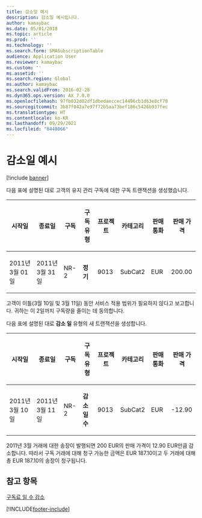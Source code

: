 ```yaml
---
title: 감소일 예시
description: 감소일 예시입니다.
author: kamaybac
ms.date: 05/01/2018
ms.topic: article
ms.prod: ''
ms.technology: ''
ms.search.form: SMASubscriptionTable
audience: Application User
ms.reviewer: kamaybac
ms.custom: ''
ms.assetid: ''
ms.search.region: Global
ms.author: kamaybac
ms.search.validFrom: 2016-02-28
ms.dyn365.ops.version: AX 7.0.0
ms.openlocfilehash: 97fb032d02df1dbedaeccec14496cb1d63e8cf70
ms.sourcegitcommit: 3b87f042a7e97f72b5aa73bef186c5426b937fec
ms.translationtype: HT
ms.contentlocale: ko-KR
ms.lasthandoff: 09/29/2021
ms.locfileid: "8448066"
---
```

# <a name="reduction-days-example"></a>감소일 예시

[!include [banner](../includes/banner.md)]

다음 표에 설명된 대로 고객의 유지 관리 구독에 대한 구독 트랜잭션을 생성했습니다.

<table>
<colgroup>
<col />
<col />
<col />
<col />
<col />
<col />
<col />
<col />
</colgroup>
<thead>
<tr class="header">
<th><p>시작일</p></th>
<th><p>종료일</p></th>
<th><p>구독</p></th>
<th><p>구독 유형</p></th>
<th><p>프로젝트 </p></th>
<th><p>카테고리</p></th>
<th><p>판매 통화</p></th>
<th><p>판매 가격</p></th>
</tr>
</thead>
<tbody>
<tr class="odd">
<td><p>2011년 3월 01일</p></td>
<td><p>2011년 3월 31일</p></td>
<td><p>NR-2</p></td>
<td><p><strong>정기</strong></p></td>
<td><p>9013</p></td>
<td><p>SubCat2</p></td>
<td><p>EUR</p></td>
<td><p>200.00</p></td>
</tr>
</tbody>
</table>

고객이 이틀(3월 10일 및 3월 11일) 동안 서비스 적용 범위가 필요하지 않다고 보고합니다. 귀하는 이 2일까지 구독량을 줄이는 데 동의합니다.

다음 표에 설명된 대로 **감소 일** 유형의 새 트랜잭션을 생성합니다.

<table>
<colgroup>
<col />
<col />
<col />
<col />
<col />
<col />
<col />
<col />
</colgroup>
<thead>
<tr class="header">
<th><p>시작일</p></th>
<th><p>종료일</p></th>
<th><p>구독</p></th>
<th><p>구독 유형</p></th>
<th><p>프로젝트 </p></th>
<th><p>카테고리</p></th>
<th><p>판매 통화</p></th>
<th><p>판매 가격</p></th>
</tr>
</thead>
<tbody>
<tr class="odd">
<td><p>2011년 3월 10일</p></td>
<td><p>2011년 3월 11일</p></td>
<td><p>NR-2</p></td>
<td><p><strong>감소일 수</strong></p></td>
<td><p>9013</p></td>
<td><p>SubCat2</p></td>
<td><p>EUR</p></td>
<td><p>-12.90</p></td>
</tr>
</tbody>
</table>

2011년 3월 거래에 대한 송장이 발행되면 200 EUR의 판매 가격이 12.90 EUR만큼 감소합니다. 따라서 구독 거래에 대해 청구 가능한 금액은 EUR 187.10이고 두 거래에 대해 총 EUR 187.10의 송장이 청구됩니다.

## <a name="see-also"></a>참고 항목

[구독료 일 수 감소](reduce-the-days-on-subscription-fees.md)

[!INCLUDE[footer-include](../../includes/footer-banner.md)]